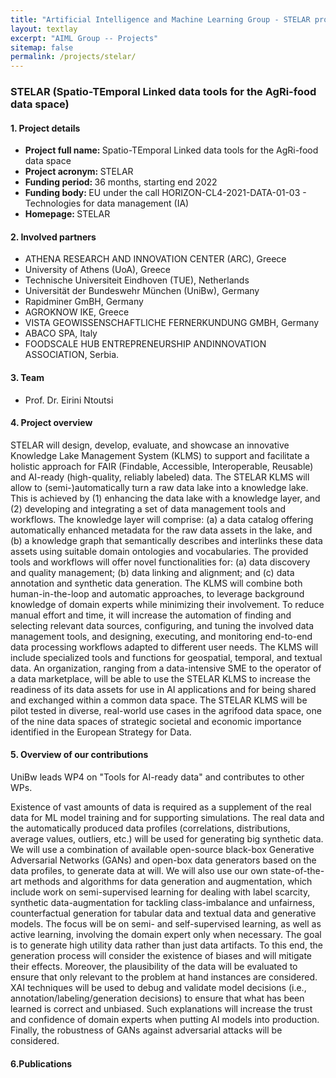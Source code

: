 ```yaml
---
title: "Artificial Intelligence and Machine Learning Group - STELAR project"
layout: textlay
excerpt: "AIML Group -- Projects"
sitemap: false
permalink: /projects/stelar/
---
```


### STELAR (Spatio-TEmporal Linked data tools for the AgRi-food data space)

#### 1. Project details
- <b>Project full name: </b> Spatio-TEmporal Linked data tools for the AgRi-food data space
- <b>Project acronym: </b> STELAR 
- <b>Funding period: </b> 36 months, starting end 2022
- <b>Funding body: </b> EU under the call HORIZON-CL4-2021-DATA-01-03 - Technologies for data management (IA)
- <b>Homepage: </b> STELAR </a>

#### 2. Involved partners
- ATHENA RESEARCH AND INNOVATION CENTER (ARC), Greece
- University of Athens (UoA), Greece
- Technische Universiteit Eindhoven (TUE), Netherlands
- Universität der Bundeswehr München (UniBw), Germany
- Rapidminer GmBH, Germany
- AGROKNOW IKE, Greece
- VISTA GEOWISSENSCHAFTLICHE FERNERKUNDUNG GMBH, Germany
- ABACO SPA, Italy
- FOODSCALE HUB ENTREPRENEURSHIP ANDINNOVATION ASSOCIATION, Serbia.

#### 3. Team
- Prof. Dr. Eirini Ntoutsi


#### 4. Project overview
STELAR will design, develop, evaluate, and showcase an innovative Knowledge Lake Management System (KLMS) to support and facilitate a holistic approach for FAIR (Findable, Accessible, Interoperable, Reusable) and AI-ready (high-quality, reliably labeled) data. The STELAR KLMS will allow to (semi-)automatically turn a raw data lake into a knowledge lake. This is achieved by (1) enhancing the data lake with a knowledge layer, and (2) developing and integrating a set of data management tools and workflows. The knowledge layer will comprise: (a) a data catalog offering automatically enhanced metadata for the raw data assets in the lake, and (b) a knowledge graph that semantically describes and interlinks these data assets using suitable domain ontologies and vocabularies. The provided tools and workflows will offer novel functionalities for: (a) data discovery and quality management; (b) data linking and alignment; and (c) data annotation and synthetic data generation. The KLMS will combine both human-in-the-loop and automatic approaches, to leverage background knowledge of domain experts while minimizing their involvement. To reduce manual effort and time, it will increase the automation of finding and selecting relevant data sources, configuring, and tuning the involved data management tools, and designing, executing, and monitoring end-to-end data processing workflows adapted to different user needs. The KLMS will include specialized tools and functions for geospatial, temporal, and textual data. An organization, ranging from a data-intensive SME to the operator of a data marketplace, will be able to use the STELAR KLMS to increase the readiness of its data assets for use in AI applications and for being shared and exchanged within a common data space. The STELAR KLMS will be pilot tested in diverse, real-world use cases in the agrifood data space, one of the nine data spaces of strategic societal and economic importance identified in the European Strategy for Data.

#### 5. Overview of our contributions
UniBw leads WP4 on "Tools for AI-ready data" and contributes to other WPs.

Existence of vast amounts of data is required as a supplement of the real data for ML model training and for supporting simulations. The real data and the automatically produced data profiles (correlations, distributions, average values, outliers, etc.) will be used for generating big synthetic data. We will use a combination of available open-source black-box Generative Adversarial Networks (GANs) and open-box data generators based on the data profiles, to generate data at will. We will also use our own state-of-the-art methods and algorithms for data generation and augmentation, which include work on semi-supervised learning for dealing with label scarcity, synthetic data-augmentation for tackling class-imbalance and unfairness, counterfactual generation for tabular data and textual data and generative models. The focus will be on semi- and self-supervised learning, as well as active learning, involving the domain expert only when necessary. The goal is to generate high utility data rather than just data artifacts. To this end, the generation process will consider the existence of biases and will mitigate their effects. Moreover, the plausibility of the data will be evaluated to ensure that only relevant to the problem at hand instances are considered. XAI techniques will be used to debug and validate model decisions (i.e., annotation/labeling/generation decisions) to ensure that what has been learned is correct and unbiased. Such explanations will increase the trust and confidence of domain experts when putting AI models into production. Finally, the robustness of GANs against adversarial attacks will be considered.

#### 6.Publications
